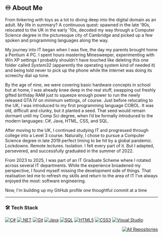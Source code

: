## ♾️ About Me

From tinkering with toys as a tot to diving deep into the digital domain as an adult.
My life in summary? A continuous quest: spawned in the late '90s, relocated to the UK in the early '10s, decoded my way through a Computer Science degree in the picturesque city of Cambridge and picked up a few spoken and programming languages along the way.

My journey into IT began when I was five, the day my parents brought home a Pentium 4 PC. I spent hours mastering Minesweeper, experimenting with Win XP settings I probably shouldn't have touched like deleting this one folder called *System32* (apparently the operating system kind of needed it) and being told never to pick up the phone while the internet was doing its screechy dial up tone.

By the age of nine, we were covering basic hardware concepts in school but at home, I was already knee deep in the real stuff, swapping out freshly gifted birthday RAM just to squeeze enough power to run the newly released GTA IV on minimum settings, of course. Just before relocating to the UK, I was introduced to my first programming language COBOL. It was old, difficult and clunky, but it planted a seed. That seed would remain dormant until my Comp Sci degree, when I’d be formally introduced to the modern languages: C#, Java, HTML, CSS, and SQL.

After moving to the UK, I continued studying IT and progressed through college into a Level 3 course. 
Naturally, I chose to pursue a Computer Science degree in late 2019 perfect timing to be hit by a global pandemic. Lockdowns. Remote lectures. Isolation. 
I felt every part of it. But I adapted, persevered, and successfully graduated in the summer of 2022.

From 2023 to 2025, I was part of an IT Graduate Scheme where I rotated across several IT departments. While the experience broadened my perspective, I found myself missing the development side of things. That realisation led me to refresh my skills and return to the area of IT I’ve always enjoyed the most: software engineering.

Now, I'm building up my GitHub profile one thoughtful commit at a time

---

### 🛠️ Tech Stack

<p align="left">
  <a href="https://learn.microsoft.com/en-us/dotnet/csharp/"><img alt="C#" src="https://custom-icon-badges.demolab.com/badge/C%23-68217A.svg?logo=cs2&logoColor=white"></a>
  <a href="https://dotnet.microsoft.com/"><img alt=".NET" src="https://img.shields.io/badge/.NET-512BD4?style=flat&logo=dotnet&logoColor=white"></a>
  <a href="https://git-scm.com/"><img alt="Git" src="https://img.shields.io/badge/Git-F05033.svg?logo=git&logoColor=white"></a>
  <a href="https://www.oracle.com/java/"><img alt="Java" src="https://img.shields.io/badge/Java-007396?logo=java&logoColor=white"></a>
  <a href="https://www.w3schools.com/sql/"><img alt="SQL" src="https://img.shields.io/badge/SQL-4479A1?logo=postgresql&logoColor=white"></a>
  <a href="https://developer.mozilla.org/en-US/docs/Web/HTML"><img alt="HTML5" src="https://img.shields.io/badge/HTML5-E34F26?logo=html5&logoColor=white"></a>
  <a href="https://developer.mozilla.org/en-US/docs/Web/CSS"><img alt="CSS3" src="https://img.shields.io/badge/CSS3-1572B6?logo=css3&logoColor=white"></a>
  <a href="https://visualstudio.microsoft.com/"><img alt="Visual Studio" src="https://img.shields.io/badge/Visual%20Studio-5C2D91?logo=visual-studio&logoColor=white"></a>
</p>

<p align="right">
<a href="https://github.com/cr1d3v?tab=repositories"><img alt="All Repositories" title="All Repositories" src="https://custom-icon-badges.demolab.com/badge/-All%20Repos-2962FF?style=for-the-badge&logoColor=white&logo=repo"/></a>
</p>
